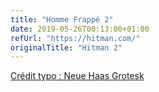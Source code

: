 ```yaml
---
title: "Homme Frappé 2"
date: 2019-05-26T00:13:00+01:00
refUrl: "https://hitman.com/"
originalTitle: "Hitman 2"
---
```


[Crédit typo : Neue Haas Grotesk](https://fonts.adobe.com/fonts/neue-haas-grotesk)